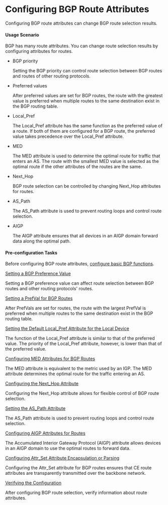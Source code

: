 Configuring BGP Route Attributes
================================

Configuring BGP route attributes can change BGP route selection results.

#### Usage Scenario

BGP has many route attributes. You can change route selection results by configuring attributes for routes.

* BGP priority
  
  Setting the BGP priority can control route selection between BGP routes and routes of other routing protocols.
* Preferred values
  
  After preferred values are set for BGP routes, the route with the greatest value is preferred when multiple routes to the same destination exist in the BGP routing table.
* Local\_Pref
  
  The Local\_Pref attribute has the same function as the preferred value of a route. If both of them are configured for a BGP route, the preferred value takes precedence over the Local\_Pref attribute.
* MED
  
  The MED attribute is used to determine the optimal route for traffic that enters an AS. The route with the smallest MED value is selected as the optimal route if the other attributes of the routes are the same.
* Next\_Hop
  
  BGP route selection can be controlled by changing Next\_Hop attributes for routes.
* AS\_Path
  
  The AS\_Path attribute is used to prevent routing loops and control route selection.
* AIGP
  
  The AIGP attribute ensures that all devices in an AIGP domain forward data along the optimal path.

#### Pre-configuration Tasks

Before configuring BGP route attributes, [configure basic BGP functions](dc_vrp_bgp_cfg_3004.html).


[Setting a BGP Preference Value](../../../../software/nev8r10_vrpv8r16/user/vrp/dc_vrp_bgp_cfg_4011.html)

Setting a BGP preference value can affect route selection between BGP routes and other routing protocols' routes.

[Setting a PrefVal for BGP Routes](../../../../software/nev8r10_vrpv8r16/user/vrp/dc_vrp_bgp_cfg_3012.html)

After PrefVals are set for routes, the route with the largest PrefVal is preferred when multiple routes to the same destination exist in the BGP routing table.

[Setting the Default Local\_Pref Attribute for the Local Device](../../../../software/nev8r10_vrpv8r16/user/vrp/dc_vrp_bgp_cfg_3013.html)

The function of the Local\_Pref attribute is similar to that of the preferred value. The priority of the Local\_Pref attribute, however, is lower than that of the preferred value.

[Configuring MED Attributes for BGP Routes](../../../../software/nev8r10_vrpv8r16/user/vrp/dc_vrp_bgp_cfg_4014.html)

The MED attribute is equivalent to the metric used by an IGP. The MED attribute determines the optimal route for the traffic entering an AS.

[Configuring the Next\_Hop Attribute](../../../../software/nev8r10_vrpv8r16/user/vrp/dc_vrp_bgp_cfg_4015.html)

Configuring the Next\_Hop attribute allows for flexible control of BGP route selection.

[Setting the AS\_Path Attribute](../../../../software/nev8r10_vrpv8r16/user/vrp/dc_vrp_bgp_cfg_4016.html)

The AS\_Path attribute is used to prevent routing loops and control route selection.

[Configuring AIGP Attributes for Routes](../../../../software/nev8r10_vrpv8r16/user/vrp/dc_vrp_bgp_cfg_4100.html)

The Accumulated Interior Gateway Protocol (AIGP) attribute allows devices in an AIGP domain to use the optimal routes to forward data.

[Configuring Attr\_Set Attribute Encapsulation or Parsing](../../../../software/nev8r10_vrpv8r16/user/vrp/dc_vrp_bgp_cfg_4106.html)

Configuring the Attr\_Set attribute for BGP routes ensures that CE route attributes are transparently transmitted over the backbone network.

[Verifying the Configuration](../../../../software/nev8r10_vrpv8r16/user/vrp/dc_vrp_bgp_cfg_3017.html)

After configuring BGP route selection, verify information about route attributes.